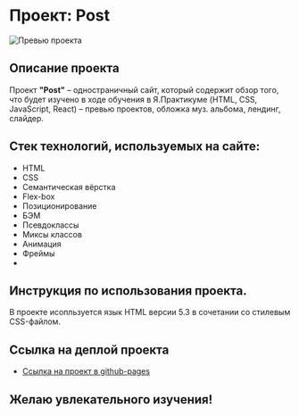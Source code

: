 # Проект: Post
![Превью проекта](https://user-images.githubusercontent.com/113699485/223101114-0e9a881d-0977-4185-8ad5-71c0186c3a09.jpg)

## Описание проекта
Проект **"Post"** – одностраничный сайт, который содержит обзор того, что будет изучено в ходе обучения в Я.Практикуме (HTML, CSS, JavaScript, React) – превью проектов, обложка муз. альбома, лендинг, слайдер.

## Стек технологий, используемых на сайте:
* HTML
* CSS
* Семантическая вёрстка
* Flex-box
* Позиционирование
* БЭМ
* Псевдоклассы
* Миксы классов
* Анимация
* Фреймы 
* 
## Инструкция по использования проекта.  
В проекте исопльзуется язык HTML версии 5.3 в сочетании со стилевым CSS-файлом.

## Ссылка на деплой проекта
* [Ссылка на проект в github-pages](https://argayash1.github.io/post/)

## Желаю увлекательного изучения!
